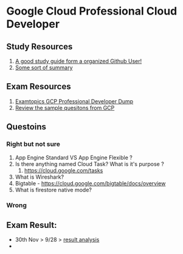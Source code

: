 # Google Cloud Professional Cloud Developer


## Study Resources
1. [A good study guide form a organized Github User!](https://github.com/craigsdickson/google-certified-professional-cloud-developer)
2. [Some sort of summary](https://static.packt-cdn.com/downloads/9781800560994_ColorImages.pdf)


## Exam Resources
1. [Examtopics GCP Professional Developer Dump](https://www.examtopics.com/exams/google/professional-cloud-developer/view/)
2. [Review the sample quesitons from GCP](https://docs.google.com/forms/d/e/1FAIpQLSfFeB8zBNi2q-ar0V7iIguhk2e6P-UkrJ8OJfg6n0k6HcYLDQ/viewform?skip_cache=true)


## Questoins

### Right but not sure
1. App Engine Standard VS App Engine Flexible ?
2. Is there anything named Cloud Task? What is it's purpose ?
   1. https://cloud.google.com/tasks
3. What is Wireshark?
4. Bigtable - https://cloud.google.com/bigtable/docs/overview
5. What is firestore native mode?

### Wrong


## Exam Result:
- 30th Nov > 9/28 > [result analysis](https://docs.google.com/forms/d/e/1FAIpQLSfFeB8zBNi2q-ar0V7iIguhk2e6P-UkrJ8OJfg6n0k6HcYLDQ/viewscore?viewscore=AE0zAgDAq391KbGz-_cu3iA0XfbXPRYz5DNbXNzvmsbMkIV8kZQRgYkA7mgFEK5GgOU74Ro)
- 